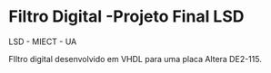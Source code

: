 # Filtro Digital -Projeto Final LSD
LSD - MIECT - UA

FIltro digital desenvolvido em VHDL para uma placa  Altera DE2-115.
